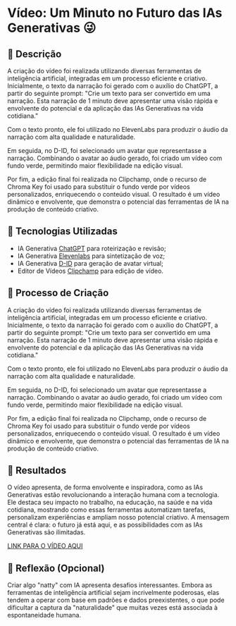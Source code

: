 # Vídeo: Um Minuto no Futuro das IAs Generativas 😜

## 📒 Descrição
A criação do vídeo foi realizada utilizando diversas ferramentas de inteligência artificial, integradas em um processo eficiente e criativo. Inicialmente, o texto da narração foi gerado com o auxílio do ChatGPT, a partir do seguinte prompt: "Crie um texto para ser convertido em uma narração. Esta narração de 1 minuto deve apresentar uma visão rápida e envolvente do potencial e da aplicação das IAs Generativas na vida cotidiana."

Com o texto pronto, ele foi utilizado no ElevenLabs para produzir o áudio da narração com alta qualidade e naturalidade.

Em seguida, no D-ID, foi selecionado um avatar que representasse a narração. Combinando o avatar ao áudio gerado, foi criado um vídeo com fundo verde, permitindo maior flexibilidade na edição visual.

Por fim, a edição final foi realizada no Clipchamp, onde o recurso de Chroma Key foi usado para substituir o fundo verde por vídeos personalizados, enriquecendo o conteúdo visual. O resultado é um vídeo dinâmico e envolvente, que demonstra o potencial das ferramentas de IA na produção de conteúdo criativo.

## 🤖 Tecnologias Utilizadas
- IA Generativa [ChatGPT](https://chatgpt.com/) para roteirização e revisão;
- IA Generativa [Elevenlabs](https://elevenlabs.io/app/sign-in) para sintetização de voz;
- IA Generativa [D-ID](https://studio.d-id.com/) para geração de avatar virtual;
- Editor de Vídeos [Clipchamp](https://app.clipchamp.com/login) para edição de vídeo.

## 🧐 Processo de Criação
A criação do vídeo foi realizada utilizando diversas ferramentas de inteligência artificial, integradas em um processo eficiente e criativo. Inicialmente, o texto da narração foi gerado com o auxílio do ChatGPT, a partir do seguinte prompt: "Crie um texto para ser convertido em uma narração. Esta narração de 1 minuto deve apresentar uma visão rápida e envolvente do potencial e da aplicação das IAs Generativas na vida cotidiana."

Com o texto pronto, ele foi utilizado no ElevenLabs para produzir o áudio da narração com alta qualidade e naturalidade.

Em seguida, no D-ID, foi selecionado um avatar que representasse a narração. Combinando o avatar ao áudio gerado, foi criado um vídeo com fundo verde, permitindo maior flexibilidade na edição visual.

Por fim, a edição final foi realizada no Clipchamp, onde o recurso de Chroma Key foi usado para substituir o fundo verde por vídeos personalizados, enriquecendo o conteúdo visual. O resultado é um vídeo dinâmico e envolvente, que demonstra o potencial das ferramentas de IA na produção de conteúdo criativo.

## 🚀 Resultados

O vídeo apresenta, de forma envolvente e inspiradora, como as IAs Generativas estão revolucionando a interação humana com a tecnologia. Ele destaca seu impacto no trabalho, na educação, na saúde e na vida cotidiana, mostrando como essas ferramentas automatizam tarefas, personalizam experiências e ampliam nosso potencial criativo. A mensagem central é clara: o futuro já está aqui, e as possibilidades com as IAs Generativas são ilimitadas.

[LINK PARA O VÍDEO AQUI](https://drive.google.com/file/d/1YkKw68e4cjM2fw6Uc6TIqao7IUAdHZ5x/view?usp=sharing)

## 💭 Reflexão (Opcional)
Criar algo "natty" com IA apresenta desafios interessantes. Embora as ferramentas de inteligência artificial sejam incrivelmente poderosas, elas tendem a operar com base em padrões e dados preexistentes, o que pode dificultar a captura da "naturalidade" que muitas vezes está associada à espontaneidade humana.

